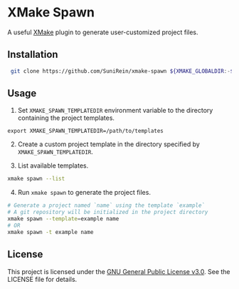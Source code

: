 # XMake Spawn

A useful [XMake](https://xmake.io) plugin to generate user-customized project files.

## Installation

```bash
 git clone https://github.com/SuniRein/xmake-spawn ${XMAKE_GLOBALDIR:-$HOME}/.xmake/plugins/xmake-spawn
```

## Usage

1. Set `XMAKE_SPAWN_TEMPLATEDIR` environment variable to the directory containing the project templates.

```
export XMAKE_SPAWN_TEMPLATEDIR=/path/to/templates
```

2. Create a custom project template in the directory specified by `XMAKE_SPAWN_TEMPLATEDIR`.

3. List available templates.

```bash
xmake spawn --list
```

4. Run `xmake spawn` to generate the project files.

```bash
# Generate a project named `name` using the template `example`
# A git repository will be initialized in the project directory
xmake spawn --template=example name
# OR
xmake spawn -t example name
```

## License

This project is licensed under the [GNU General Public License v3.0](https://www.gnu.org/licenses/gpl-3.0.en.html).
See the LICENSE file for details.
